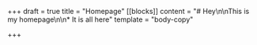 +++
draft = true
title = "Homepage"
[[blocks]]
content = "# Hey\n\nThis is my homepage\n\n* It is all here"
template = "body-copy"

+++
